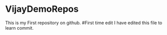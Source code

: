 # VijayDemoRepos
This is my First repository on github.
#First time edit
I have edited this file to learn commit.
